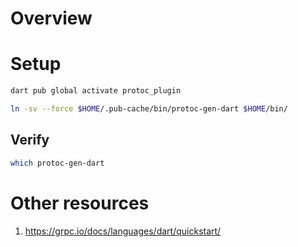 # Overview


# Setup
```bash
dart pub global activate protoc_plugin

ln -sv --force $HOME/.pub-cache/bin/protoc-gen-dart $HOME/bin/
```

## Verify
```bash
which protoc-gen-dart
```


# Other resources
1. https://grpc.io/docs/languages/dart/quickstart/
